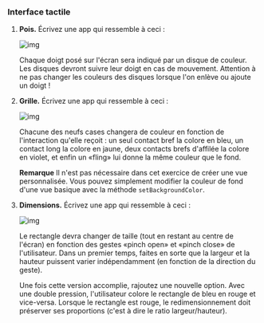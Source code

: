 ### Interface tactile

1. **Pois.** Écrivez une app qui ressemble à ceci :

   ![img](http://www.iut-fbleau.fr/sitebp/apl41/tactile/pois.svg)

   Chaque doigt posé sur l'écran sera indiqué par un disque de couleur. Les disques devront suivre leur doigt en cas de mouvement. Attention à ne pas changer les couleurs des disques lorsque l'on enlève ou ajoute un doigt !

2. **Grille.** Écrivez une app qui ressemble à ceci :

   ![img](http://www.iut-fbleau.fr/sitebp/apl41/tactile/grille.svg)

   Chacune des neufs cases changera de couleur en fonction de l'interaction qu'elle reçoit : un seul contact bref la colore en bleu, un contact long la colore en jaune, deux contacts brefs d'affilée la colore en violet, et enfin un «fling» lui donne la même couleur que le fond.

   **Remarque** Il n'est pas nécessaire dans cet exercice de créer une vue personnalisée. Vous pouvez simplement modifier la couleur de fond d'une vue basique avec la méthode `setBackgroundColor`.

3. **Dimensions.** Écrivez une app qui ressemble à ceci :

   ![img](http://www.iut-fbleau.fr/sitebp/apl41/tactile/dimensions.svg)

   Le rectangle devra changer de taille (tout en restant au centre de l'écran) en fonction des gestes «pinch open» et «pinch close» de l'utilisateur. Dans un premier temps, faites en sorte que la largeur et la hauteur puissent varier indépendamment (en fonction de la direction du geste).

   Une fois cette version accomplie, rajoutez une nouvelle option. Avec une double pression, l'utilisateur colore le rectangle de bleu en rouge et vice-versa. Lorsque le rectangle est rouge, le redimensionnement doit préserver ses proportions (c'est à dire le ratio largeur/hauteur).
